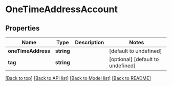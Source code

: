 # OneTimeAddressAccount

## Properties

|Name | Type | Description | Notes|
|------------ | ------------- | ------------- | -------------|
|**oneTimeAddress** | **string** |  | [default to undefined]|
|**tag** | **string** |  | [optional] [default to undefined]|




[[Back to top]](#) [[Back to API list]](../../README.md#documentation-for-api-endpoints) [[Back to Model list]](../../README.md#documentation-for-models) [[Back to README]](../../README.md)
